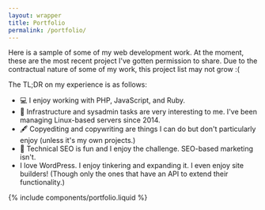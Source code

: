 ```yaml
---
layout: wrapper
title: Portfolio
permalink: /portfolio/
---
```

Here is a sample of some of my web development work. At the moment, these are the most recent project I've gotten permission to share. Due to the contractual nature of some of my work, this project list may not grow :(
  
The TL;DR on my experience is as follows&#58;
- 💻 I enjoy working with PHP, JavaScript, and Ruby.
- 🚠 Infrastructure and sysadmin tasks are very interesting to me. I've been managing Linux-based servers since 2014.
- 🖋️ Copyediting and copywriting are things I can do but don't particularly enjoy (unless it's my own projects.)
- 👤 Technical SEO is fun and I enjoy the challenge. SEO-based marketing isn't.
- I love WordPress. I enjoy tinkering and expanding it. I even enjoy site builders! (Though only the ones that have an API to extend their functionality.)

{% include components/portfolio.liquid %}